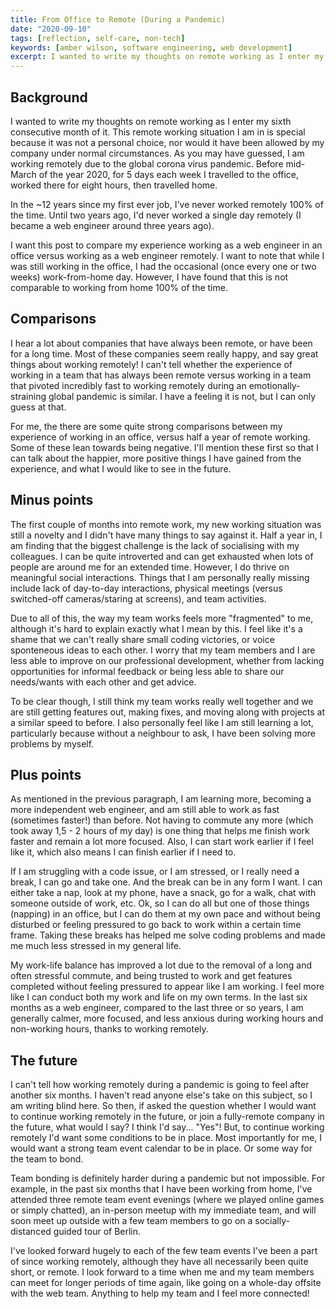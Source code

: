 ```yaml
---
title: From Office to Remote (During a Pandemic)
date: "2020-09-10"
tags: [reflection, self-care, non-tech]
keywords: [amber wilson, software engineering, web development]
excerpt: I wanted to write my thoughts on remote working as I enter my sixth consecutive month of it. This remote working situation I am in is special because
---
```

## Background

I wanted to write my thoughts on remote working as I enter my sixth consecutive month of it. This remote working situation I am in is special because it was not a personal choice, nor would it have been allowed by my company under normal circumstances. As you may have guessed, I am working remotely due to the global corona virus pandemic. Before mid-March of the year 2020, for 5 days each week I travelled to the office, worked there for eight hours, then travelled home. 


In the ~12 years since my first ever job, I've never worked remotely 100% of the time. Until two years ago, I'd never worked a single day remotely (I became a web engineer around three years ago). 

I want this post to compare my experience working as a web engineer in an office versus working as a web engineer remotely. I want to note that while I was still working in the office, I had the occasional (once every one or two weeks) work-from-home day. However, I have found that this is not comparable to working from home 100% of the time.

## Comparisons

I hear a lot about companies that have always been remote, or have been for a long time. Most of these companies seem really happy, and say great things about working remotely! I can't tell whether the experience of working in a team that has always been remote versus working in a team that pivoted incredibly fast to working remotely during an emotionally-straining global pandemic is similar. I have a feeling it is not, but I can only guess at that.

For me, the there are some quite strong comparisons between my experience of working in an office, versus half a year of remote working. Some of these lean towards being negative. I'll mention these first so that I can talk about the happier, more positive things I have gained from the experience, and what I would like to see in the future.

## Minus points

The first couple of months into remote work, my new working situation was still a novelty and I didn't have many things to say against it. Half a year in, I am finding that the biggest challenge is the lack of socialising with my colleagues. I can be quite introverted and can get exhausted when lots of people are around me for an extended time. However, I do thrive on meaningful social interactions. Things that I am personally really missing include lack of day-to-day interactions, physical meetings (versus switched-off cameras/staring at screens), and team activities. 

Due to all of this, the way my team works feels more "fragmented" to me, although it's hard to explain exactly what I mean by this. I feel like it's a shame that we can't really share small coding victories, or voice sponteneous ideas to each other. I worry that my team members and I are less able to improve on our professional development, whether from lacking opportunities for informal feedback or being less able to share our needs/wants with each other and get advice.

To be clear though, I still think my team works really well together and we are still getting features out, making fixes, and moving along with projects at a similar speed to before. I also personally feel like I am still learning a lot, particularly because without a neighbour to ask, I have been solving more problems by myself.

## Plus points

As mentioned in the previous paragraph, I am learning more, becoming a more independent web engineer, and am still able to work as fast (sometimes faster!) than before. Not having to commute any more (which took away 1,5 - 2 hours of my day) is one thing that helps me finish work faster and remain a lot more focused. Also, I can start work earlier if I feel like it, which also means I can finish earlier if I need to. 

If I am struggling with a code issue, or I am stressed, or I really need a break, I can go and take one. And the break can be in any form I want. I can either take a nap, look at my phone, have a snack, go for a walk, chat with someone outside of work, etc. Ok, so I can do all but one of those things (napping) in an office, but I can do them at my own pace and without being disturbed or feeling pressured to go back to work within a certain time frame. Taking these breaks has helped me solve coding problems and made me much less stressed in my general life.

My work-life balance has improved a lot due to the removal of a long and often stressful commute, and being trusted to work and get features completed without feeling pressured to appear like I am working. I feel more like I can conduct both my work and life on my own terms. In the last six months as a web engineer, compared to the last three or so years, I am generally calmer, more focused, and less anxious during working hours and non-working hours, thanks to working remotely.

## The future 

I can't tell how working remotely during a pandemic is going to feel after another six months. I haven't read anyone else's take on this subject, so I am writing blind here. So then, if asked the question whether I would want to continue working remotely in the future, or join a fully-remote company in the future, what would I say? I think I'd say... "Yes"! But, to continue working remotely I'd want some conditions to be in place. Most importantly for me, I would want a strong team event calendar to be in place. Or some way for the team to bond.

 Team bonding is definitely harder during a pandemic but not impossible. For example, in the past six months that I have been working from home, I've attended three remote team event evenings (where we played online games or simply chatted), an in-person meetup with my immediate team, and will soon meet up outside with a few team members to go on a socially-distanced guided tour of Berlin. 

I've looked forward hugely to each of the few team events I've been a part of since working remotely, although they have all necessarily been quite short, or remote. I look forward to a time when me and my team members can meet for longer periods of time again, like going on a whole-day offsite with the web team. Anything to help my team and I feel more connected!